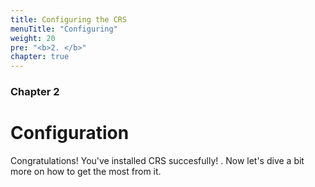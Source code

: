 ```yaml
---
title: Configuring the CRS
menuTitle: "Configuring"
weight: 20 
pre: "<b>2. </b>"
chapter: true
---
```


### Chapter 2

# Configuration

Congratulations! You've installed CRS succesfully! <i class="fas fa-shield-alt"></i>. Now let's dive a bit more on how to get the most from it.
